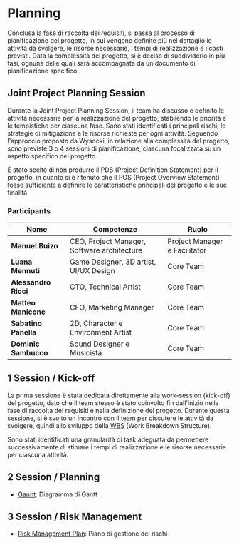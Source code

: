 # Planning

Conclusa la fase di raccolta dei requisiti, si passa al processo di pianificazione
del progetto, in cui vengono definite più nel dettaglio le attività da svolgere,
le risorse necessarie, i tempi di realizzazione e i costi previsti. Data la
complessità del progetto, si è deciso di suddividerlo in più fasi, ognuna delle
quali sarà accompagnata da un documento di pianificazione specifico.

## Joint Project Planning Session

Durante la Joint Project Planning Session, il team ha discusso e definito le
attività necessarie per la realizzazione del progetto, stabilendo le priorità e
le tempistiche per ciascuna fase. Sono stati identificati i principali rischi,
le strategie di mitigazione e le risorse richieste per ogni attività.
Seguendo l'approccio proposto da Wysocki, in relazione alla complessità del
progetto, sono previste 3 o 4 sessioni di pianificazione, ciascuna focalizzata
su un aspetto specifico del progetto.

È stato scelto di non produrre il PDS (Project Definition Statement) per il progetto,
in quanto si è ritenuto che il POS (Project Overview Statement) fosse sufficiente a
definire le caratteristiche principali del progetto e le sue finalità.

### Participants

| Nome                 | Competenze                                  | Ruolo                         |
|----------------------|---------------------------------------------|-------------------------------|
| **Manuel Buizo**     | CEO, Project Manager, Software architecture | Project Manager e Facilitator |
| **Luana Mennuti**    | Game Designer, 3D artist, UI/UX Design      | Core Team                     |
| **Alessandro Ricci** | CTO, Technical Artist                       | Core Team                     |
| **Matteo Manicone**  | CFO, Marketing Manager                      | Core Team                     |
| **Sabatino Panella** | 2D, Character e Environment Artist          | Core Team                     |
| **Dominic Sambucco** | Sound Designer e Musicista                  | Core Team                     |

## 1 Session / Kick-off

La prima sessione è stata dedicata direttamente alla work-session (kick-off) del progetto,
dato che il team stesso è stato coinvolto fin dall'inizio nella fase di raccolta dei
requisiti e nella definizione del progetto. Durante questa sessione, si è svolto un incontro
con il team per discutere le attività da svolgere, quindi allo sviluppo della
[WBS](planning/WBS.md) (Work Breakdown Structure).

Sono stati identificati una granularità di task adeguata da permettere successivamente
di stimare i tempi di realizzazione e le risorse necessarie per ciascuna attività.

## 2 Session / Planning

- [Gannt](planning/Gantt.md): Diagramma di Gantt

## 3 Session / Risk Management

- [Risk Management Plan](planning/Risk-Management-Plan.md): Piano di gestione dei rischi

